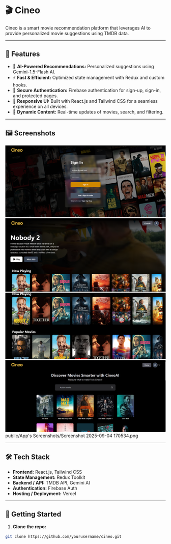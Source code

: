 # 🎬 Cineo

Cineo is a smart movie recommendation platform that leverages AI to provide personalized movie suggestions using TMDB data.

---

## 🌟 Features

- 🤖 **AI-Powered Recommendations:** Personalized suggestions using Gemini-1.5-Flash AI.  
- ⚡ **Fast & Efficient:** Optimized state management with Redux and custom hooks.  
- 🔐 **Secure Authentication:** Firebase authentication for sign-up, sign-in, and protected pages.  
- 🎨 **Responsive UI:** Built with React.js and Tailwind CSS for a seamless experience on all devices.  
- 🔄 **Dynamic Content:** Real-time updates of movies, search, and filtering.

---

## 🖼️ Screenshots

![alt text](<public/App's Screenshots/Screenshot 2025-09-04 170328.png>) 
![alt text](<public/App's Screenshots/Screenshot 2025-09-04 170420.png>)
![alt text](<public/App's Screenshots/Screenshot 2025-09-04 170450.png>) 
![alt text](<public/App's Screenshots/Screenshot 2025-09-04 170523.png>) 
public/App's Screenshots/Screenshot 2025-09-04 170534.png 

---

## 🛠️ Tech Stack

- **Frontend:** React.js, Tailwind CSS  
- **State Management:** Redux Toolkit  
- **Backend / API:** TMDB API, Gemini AI  
- **Authentication:** Firebase Auth  
- **Hosting / Deployment:** Vercel  

---

## 🚀 Getting Started

1. **Clone the repo:**

```bash
git clone https://github.com/yourusername/cineo.git
